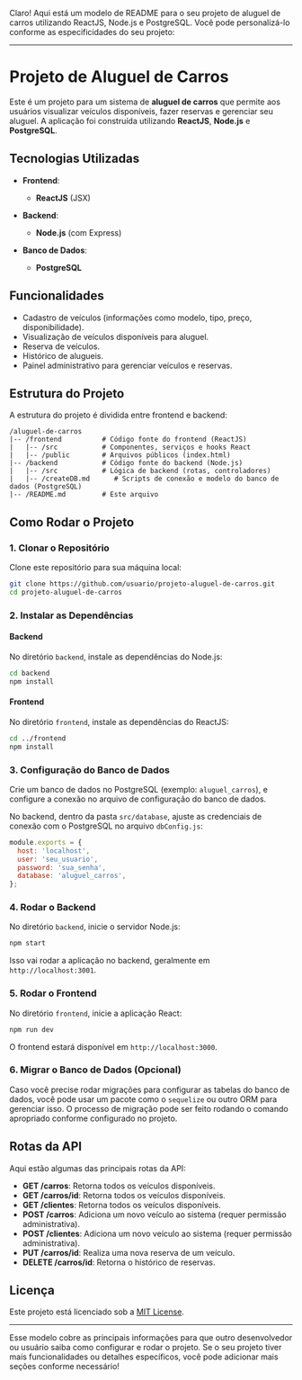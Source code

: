 Claro! Aqui está um modelo de README para o seu projeto de aluguel de carros utilizando ReactJS, Node.js e PostgreSQL. Você pode personalizá-lo conforme as especificidades do seu projeto:

---

# Projeto de Aluguel de Carros

Este é um projeto para um sistema de **aluguel de carros** que permite aos usuários visualizar veículos disponíveis, fazer reservas e gerenciar seu aluguel. A aplicação foi construída utilizando **ReactJS**, **Node.js** e **PostgreSQL**.

## Tecnologias Utilizadas

- **Frontend**: 
  - **ReactJS** (JSX)
  
- **Backend**:
  - **Node.js** (com Express)
  
- **Banco de Dados**: 
  - **PostgreSQL**
  
## Funcionalidades

- Cadastro de veículos (informações como modelo, tipo, preço, disponibilidade).
- Visualização de veículos disponíveis para aluguel.
- Reserva de veículos.
- Histórico de alugueis.
- Painel administrativo para gerenciar veículos e reservas.

## Estrutura do Projeto

A estrutura do projeto é dividida entre frontend e backend:

```
/aluguel-de-carros
|-- /frontend          # Código fonte do frontend (ReactJS)
|   |-- /src           # Componentes, serviços e hooks React
|   |-- /public        # Arquivos públicos (index.html)
|-- /backend           # Código fonte do backend (Node.js)
|   |-- /src           # Lógica de backend (rotas, controladores)
|   |-- /createDB.md      # Scripts de conexão e modelo do banco de dados (PostgreSQL)
|-- /README.md         # Este arquivo
```

## Como Rodar o Projeto

### 1. Clonar o Repositório

Clone este repositório para sua máquina local:

```bash
git clone https://github.com/usuario/projeto-aluguel-de-carros.git
cd projeto-aluguel-de-carros
```

### 2. Instalar as Dependências

#### Backend

No diretório `backend`, instale as dependências do Node.js:

```bash
cd backend
npm install
```

#### Frontend

No diretório `frontend`, instale as dependências do ReactJS:

```bash
cd ../frontend
npm install
```

### 3. Configuração do Banco de Dados

Crie um banco de dados no PostgreSQL (exemplo: `aluguel_carros`), e configure a conexão no arquivo de configuração do banco de dados.

No backend, dentro da pasta `src/database`, ajuste as credenciais de conexão com o PostgreSQL no arquivo `dbConfig.js`:

```js
module.exports = {
  host: 'localhost',
  user: 'seu_usuario',
  password: 'sua_senha',
  database: 'aluguel_carros',
};
```

### 4. Rodar o Backend

No diretório `backend`, inicie o servidor Node.js:

```bash
npm start
```

Isso vai rodar a aplicação no backend, geralmente em `http://localhost:3001`.

### 5. Rodar o Frontend

No diretório `frontend`, inicie a aplicação React:

```bash
npm run dev
```

O frontend estará disponível em `http://localhost:3000`.

### 6. Migrar o Banco de Dados (Opcional)

Caso você precise rodar migrações para configurar as tabelas do banco de dados, você pode usar um pacote como o `sequelize` ou outro ORM para gerenciar isso. O processo de migração pode ser feito rodando o comando apropriado conforme configurado no projeto.

## Rotas da API

Aqui estão algumas das principais rotas da API:

- **GET /carros**: Retorna todos os veículos disponíveis.
- **GET /carros/id**: Retorna todos os veículos disponíveis.
- **GET /clientes**: Retorna todos os veículos disponíveis.
- **POST /carros**: Adiciona um novo veículo ao sistema (requer permissão administrativa).
- **POST /clientes**: Adiciona um novo veículo ao sistema (requer permissão administrativa).
- **PUT /carros/id**: Realiza uma nova reserva de um veículo.
- **DELETE /carros/id**: Retorna o histórico de reservas.

## Licença

Este projeto está licenciado sob a [MIT License](LICENSE).

---

Esse modelo cobre as principais informações para que outro desenvolvedor ou usuário saiba como configurar e rodar o projeto. Se o seu projeto tiver mais funcionalidades ou detalhes específicos, você pode adicionar mais seções conforme necessário!

